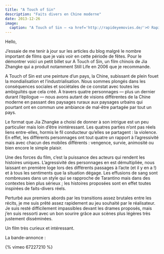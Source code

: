 ```yaml
---
title: "A Touch of Sin"
description: "Faits divers en Chine moderne"
date: 2013-12-26
image:
  caption: "A Touch of Sin — <a href='http://rapideyemovies.de/'>© Rapid Eye Movies</a>"
---
```


Hello,

J’essaie de me tenir à jour sur les articles du blog malgré le nombre important
de films que je vais voir en cette période de fêtes. Pour le démontrer voici un
petit billet sur A Touch of Sin, un film chinois de Jia Zhangke qui a produit
notamment Still Life en 2006 que je recommande.

A Touch of Sin est une peinture d’un pays, la Chine, subissant de plein fouet la
mondialisation et l’industrialisation. Nous sommes plongés dans les conséquences
sociales et sociétales de ce constat avec toutes les ambiguïtés que cela créé. À
travers quatre personnages — plus un dernier durant l’épilogue — nous avons
autant de visions différentes de la Chine moderne en passant des paysages ruraux
aux paysages urbains qui pourtant ont en commun une ambiance de mal-être
partagée par tout un pays.

Le format que Jia Zhangke a choisi de donner à son intrigue est un peu
particulier mais loin d’être inintéressant. Les quatres parties n’ont pas réels
liens entre-elles, hormis le fil conducteur qu’elles se partagent : la
violence. En effet, les différents personnages ont tout quatre un rapport à
l’agressivité mais avec chacun des mobiles différents : vengence, survie,
animosité ou bien encore le simple plaisir.

Une des forces du film, c’est la puissance des acteurs qui rendent les histoires
uniques. L’agressivité des personnages en est démultipliée, nous laissant en
première loge lors des différents passages à l’acte (et il y en a !) et à tous
les sentiments que la situation dégage. Les effusions de sang sont nombreuses
dans un style qui se rapproche de Tarantino mais dans des contextes bien plus
sérieux ; les histoires proposées sont en effet toutes inspirées de faits-divers
réels.

Perturbé aux premiers abords par les transitions assez brutales entre les
récits, je me suis prêté assez rapidement au jeu souhaité par le réalisateur. Je
suis resté difficilement impassibles devant les drames proposés, mais j’en suis
ressorti avec un bon sourire grâce aux scènes plus légères très justement
disséminées.

Un film très curieux et intéressant.

La bande-annonce :

{% vimeo 67227210 %}
